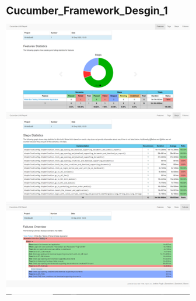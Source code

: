 # Cucumber_Framework_Desgin_1

![](ReportImages/Screenshot_1.png)
![](ReportImages/Screenshot_2.png)
![](ReportImages/Screenshot_3.png)
